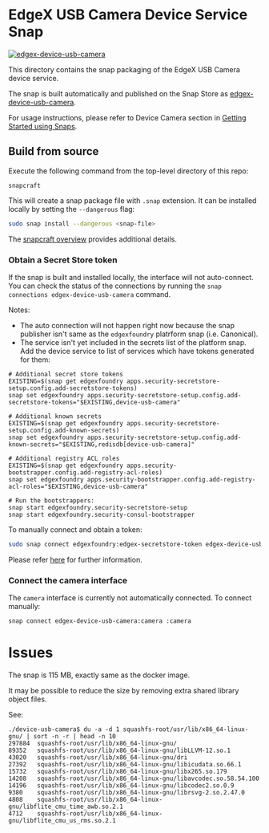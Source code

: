 # EdgeX USB Camera Device Service Snap
[![edgex-device-usb-camera](https://snapcraft.io/edgex-device-usb-camera/badge.svg)](https://snapcraft.io/edgex-device-usb-camera)

This directory contains the snap packaging of the EdgeX USB Camera device service.

The snap is built automatically and published on the Snap Store as [edgex-device-usb-camera].

For usage instructions, please refer to Device Camera section in [Getting Started using Snaps][docs].

## Build from source
Execute the following command from the top-level directory of this repo:
```
snapcraft
```

This will create a snap package file with `.snap` extension. It can be installed locally by setting the `--dangerous` flag:
```bash
sudo snap install --dangerous <snap-file>
```

The [snapcraft overview](https://snapcraft.io/docs/snapcraft-overview) provides additional details.

### Obtain a Secret Store token
<!-- The `edgex-secretstore-token` snap slot makes it possible to automatically receive a token from a locally installed platform snap.-->

If the snap is built and installed locally, the interface will not auto-connect. You can check the status of the connections by running the `snap connections edgex-device-usb-camera` command.

Notes:
- The auto connection will not happen right now because the snap publisher isn't same as the `edgexfoundry` platrform snap (i.e. Canonical).
- The service isn't yet included in the secrets list of the platform snap.
Add the device service to list of services which have tokens generated for them:
```
# Additional secret store tokens
EXISTING=$(snap get edgexfoundry apps.security-secretstore-setup.config.add-secretstore-tokens)
snap set edgexfoundry apps.security-secretstore-setup.config.add-secretstore-tokens="$EXISTING,device-usb-camera"

# Additional known secrets
EXISTING=$(snap get edgexfoundry apps.security-secretstore-setup.config.add-known-secrets)
snap set edgexfoundry apps.security-secretstore-setup.config.add-known-secrets="$EXISTING,redisdb[device-usb-camera]"

# Additional registry ACL roles
EXISTING=$(snap get edgexfoundry apps.security-bootstrapper.config.add-registry-acl-roles)
snap set edgexfoundry apps.security-bootstrapper.config.add-registry-acl-roles="$EXISTING,device-usb-camera"

# Run the bootstrappers:
snap start edgexfoundry.security-secretstore-setup
snap start edgexfoundry.security-consul-bootstrapper 
```

To manually connect and obtain a token:
```bash
sudo snap connect edgexfoundry:edgex-secretstore-token edgex-device-usb-camera:edgex-secretstore-token
```

Please refer [here][secret-store-token] for further information.

### Connect the camera interface
The `camera` interface is currently not automatically connected. To connect manually:
```
snap connect edgex-device-usb-camera:camera :camera
```

[edgex-device-usb-camera]: https://snapcraft.io/edgex-device-usb-camera
[docs]: https://docs.edgexfoundry.org/2.2/getting-started/Ch-GettingStartedSnapUsers/#device-usb-camera
[secret-store-token]: https://docs.edgexfoundry.org/2.2/getting-started/Ch-GettingStartedSnapUsers/#secret-store-token

# Issues
The snap is 115 MB, exactly same as the docker image.

It may be possible to reduce the size by removing extra shared library object files.

See:
```
./device-usb-camera$ du -a -d 1 squashfs-root/usr/lib/x86_64-linux-gnu/ | sort -n -r | head -n 10
297884  squashfs-root/usr/lib/x86_64-linux-gnu/
89352   squashfs-root/usr/lib/x86_64-linux-gnu/libLLVM-12.so.1
43020   squashfs-root/usr/lib/x86_64-linux-gnu/dri
27392   squashfs-root/usr/lib/x86_64-linux-gnu/libicudata.so.66.1
15732   squashfs-root/usr/lib/x86_64-linux-gnu/libx265.so.179
14208   squashfs-root/usr/lib/x86_64-linux-gnu/libavcodec.so.58.54.100
14196   squashfs-root/usr/lib/x86_64-linux-gnu/libcodec2.so.0.9
9380    squashfs-root/usr/lib/x86_64-linux-gnu/librsvg-2.so.2.47.0
4808    squashfs-root/usr/lib/x86_64-linux-gnu/libflite_cmu_time_awb.so.2.1
4712    squashfs-root/usr/lib/x86_64-linux-gnu/libflite_cmu_us_rms.so.2.1
```